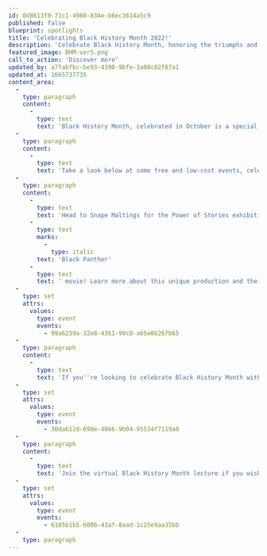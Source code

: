 ```yaml
---
id: 0d8613f0-71c1-4988-834e-b6ec3614a5c9
published: false
blueprint: spotlights
title: 'Celebrating Black History Month 2022!'
description: 'Celebrate Black History Month, honoring the triumphs and struggles of Black communities throughout history.'
featured_image: BHM-ver5.png
call_to_action: 'Discover more'
updated_by: a7fabfbc-be93-4390-9bfe-3a08c02f87a1
updated_at: 1665737735
content_area:
  -
    type: paragraph
    content:
      -
        type: text
        text: 'Black History Month, celebrated in October is a special time to acknowledge the contribution black people have made over the centuries, shaping Suffolk''s diversity we have today. Learn about black history, explore the rich culture and connect with other to embrace this important celebration!'
  -
    type: paragraph
    content:
      -
        type: text
        text: 'Take a look below at some free and low-cost events, celebrating Black History Month! '
  -
    type: paragraph
    content:
      -
        type: text
        text: 'Head to Snape Maltings for the Power of Stories exhibition which showcases three original costumes from the '
      -
        type: text
        marks:
          -
            type: italic
        text: 'Black Panther'
      -
        type: text
        text: ' movie! Learn more about this unique production and their empowering Black characters!'
  -
    type: set
    attrs:
      values:
        type: event
        events:
          - 99a6239a-32e8-4361-99c0-a65e0626fb65
  -
    type: paragraph
    content:
      -
        type: text
        text: 'If you''re looking to celebrate Black History Month with your family, join the Big Tings A Gwaan event and enjoy native music, dance, workshops and children''s activities! '
  -
    type: set
    attrs:
      values:
        type: event
        events:
          - 30da612d-690e-4066-9b04-95534f7119a0
  -
    type: paragraph
    content:
      -
        type: text
        text: 'Join the virtual Black History Month lecture if you wish to explore enlightening discussions from the comfort of your home!'
  -
    type: set
    attrs:
      values:
        type: event
        events:
          - 6185b1b5-600b-43af-8aad-1c25e9aa35bb
  -
    type: paragraph
---
```


